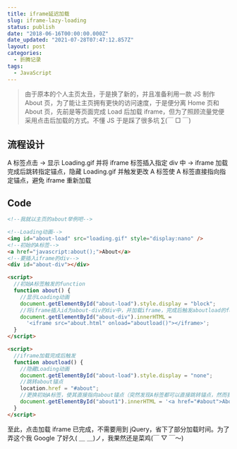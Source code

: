```yaml
---
title: iframe延迟加载
slug: iframe-lazy-loading
status: publish
date: "2018-06-16T00:00:00.000Z"
date_updated: "2021-07-28T07:47:12.857Z"
layout: post
categories:
  - 折腾记录
tags:
  - JavaScript
---
```


> 由于原本的个人主页太丑，于是换了新的，并且准备利用一款 JS 制作 About 页，为了能让主页拥有更快的访问速度，于是便分离 Home 页和 About 页，先前是等页面完成 Load 后加载 iframe，但为了照顾流量党便采用点击后加载的方式。不懂 JS 于是踩了很多坑 ∑(￣ □ ￣)

## 流程设计

A 标签点击 -> 显示 Loading.gif 并将 iframe 标签插入指定 div 中 -> iframe 加载完成后跳转指定锚点，隐藏 Loading.gif 并触发更改 A 标签使 A 标签直接指向指定锚点，避免 iframe 重新加载

## Code

```html
<!--我就以主页的about举例吧-->

<!--Loading动画-->
<img id="about-load" src="loading.gif" style="display:nano" />
<!--初始的A标签-->
<a href="javascript:about();">About</a>
<!--要插入iframe的div-->
<div id="about-div"></div>

<script>
  //初始A标签触发的function
  function about() {
    //显示Loading动画
    document.getElementById("about-load").style.display = "block";
    //将iframe插入id为about-div的div中，并加载iframe，完成后触发aboutload的function
    document.getElementById("about-div").innerHTML =
      '<iframe src="about.html" onload="aboutload()"></iframe>';
  }
</script>

<script>
  //iframe加载完成后触发
  function aboutload() {
    //隐藏Loading动画
    document.getElementById("about-load").style.display = "none";
    //跳转about锚点
    location.href = "#about";
    //更换初始A标签，使其直接指向about锚点（突然发现A标签都可以直接跳转锚点，然而我还用js模拟href(=\_=)）
    document.getElementById("about1").innerHTML = '<a href="#about">About</a>';
  }
</script>
```

至此，点击加载 iframe 已完成，不需要用到 jQuery，省下了部分加载时间。为了弄这个我 Google 了好久( ＿ ＿)ノ，我果然还是菜鸡(￣ ▽ ￣～)
